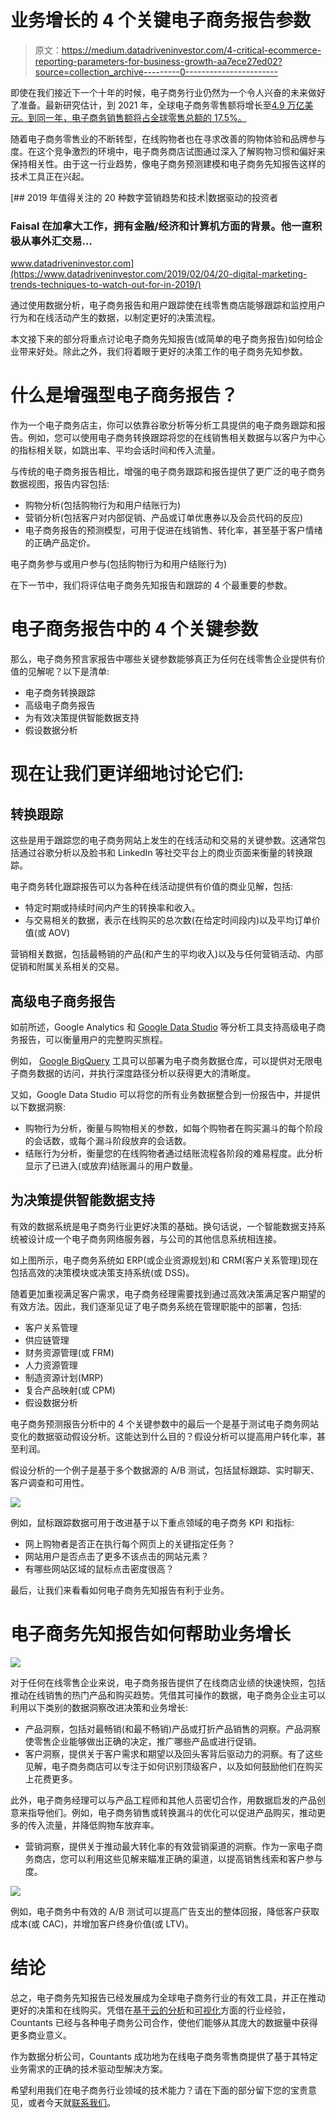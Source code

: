 # 业务增长的 4 个关键电子商务报告参数

> 原文：<https://medium.datadriveninvestor.com/4-critical-ecommerce-reporting-parameters-for-business-growth-aa7ece27ed02?source=collection_archive---------0----------------------->

即使在我们接近下一个十年的时候，电子商务行业仍然为一个令人兴奋的未来做好了准备。最新研究估计，到 2021 年，全球电子商务零售额将增长至[4.9 万亿美元。到同一年，电子商务销售额将占全球零售总额的 17.5%。](https://www.statista.com/statistics/379046/worldwide-retail-e-commerce-sales/)

随着电子商务零售业的不断转型，在线购物者也在寻求改善的购物体验和品牌参与度。在这个竞争激烈的环境中，电子商务商店试图通过深入了解购物习惯和偏好来保持相关性。由于这一行业趋势，像电子商务预测建模和电子商务先知报告这样的技术工具正在兴起。

[](https://www.datadriveninvestor.com/2019/02/04/20-digital-marketing-trends-techniques-to-watch-out-for-in-2019/) [## 2019 年值得关注的 20 种数字营销趋势和技术|数据驱动的投资者

### Faisal 在加拿大工作，拥有金融/经济和计算机方面的背景。他一直积极从事外汇交易…

www.datadriveninvestor.com](https://www.datadriveninvestor.com/2019/02/04/20-digital-marketing-trends-techniques-to-watch-out-for-in-2019/) 

通过使用数据分析，电子商务报告和用户跟踪使在线零售商店能够跟踪和监控用户行为和在线活动产生的数据，以制定更好的决策流程。

本文接下来的部分将重点讨论电子商务先知报告(或简单的电子商务报告)如何给企业带来好处。除此之外，我们将着眼于更好的决策工作的电子商务先知参数。

# 什么是增强型电子商务报告？

作为一个电子商务店主，你可以依靠谷歌分析等分析工具提供的电子商务跟踪和报告。例如，您可以使用电子商务转换跟踪将您的在线销售相关数据与以客户为中心的指标相关联，如跳出率、平均会话时间和传入流量。

与传统的电子商务报告相比，增强的电子商务跟踪和报告提供了更广泛的电子商务数据视图，报告内容包括:

*   购物分析(包括购物行为和用户结账行为)
*   营销分析(包括客户对内部促销、产品或订单优惠券以及会员代码的反应)
*   电子商务报告的预测模型，可用于促进在线销售、转化率，甚至基于客户情绪的正确产品定价。

电子商务参与或用户参与(包括购物行为和用户结账行为)

在下一节中，我们将评估电子商务先知报告和跟踪的 4 个最重要的参数。

# 电子商务报告中的 4 个关键参数

那么，电子商务预言家报告中哪些关键参数能够真正为任何在线零售企业提供有价值的见解呢？以下是清单:

*   电子商务转换跟踪
*   高级电子商务报告
*   为有效决策提供智能数据支持
*   假设数据分析

# 现在让我们更详细地讨论它们:

## 转换跟踪

这些是用于跟踪您的电子商务网站上发生的在线活动和交易的关键参数。这通常包括通过谷歌分析以及脸书和 LinkedIn 等社交平台上的商业页面来衡量的转换跟踪。

电子商务转化跟踪报告可以为各种在线活动提供有价值的商业见解，包括:

*   特定时期或持续时间内产生的转换率和收入。
*   与交易相关的数据，表示在线购买的总次数(在给定时间段内)以及平均订单价值(或 AOV)

营销相关数据，包括最畅销的产品(和产生的平均收入)以及与任何营销活动、内部促销和附属关系相关的交易。

## 高级电子商务报告

如前所述，Google Analytics 和 [Google Data Studio](https://datastudio.google.com/) 等分析工具支持高级电子商务报告，可以衡量用户的完整购买旅程。

例如， [Google BigQuery](https://cloud.google.com/bigquery/) 工具可以部署为电子商务数据仓库，可以提供对无限电子商务数据的访问，并执行深度路径分析以获得更大的清晰度。

又如，Google Data Studio 可以将您的所有业务数据整合到一份报告中，并提供以下数据洞察:

*   购物行为分析，衡量与购物相关的参数，如每个购物者在购买漏斗的每个阶段的会话数，或每个漏斗阶段放弃的会话数。
*   结账行为分析，衡量您的在线购物者通过结账流程各阶段的难易程度。此分析显示了已进入(或放弃)结账漏斗的用户数量。

## 为决策提供智能数据支持

有效的数据系统是电子商务行业更好决策的基础。换句话说，一个智能数据支持系统被设计成一个电子商务网络服务器，与公司的其他信息系统相连接。

如上图所示，电子商务系统如 ERP(或企业资源规划)和 CRM(客户关系管理)现在包括高效的决策模块或决策支持系统(或 DSS)。

随着更加重视满足客户需求，电子商务经理需要找到通过高效决策满足客户期望的有效方法。因此，我们逐渐见证了电子商务系统在管理职能中的部署，包括:

*   客户关系管理
*   供应链管理
*   财务资源管理(或 FRM)
*   人力资源管理
*   制造资源计划(MRP)
*   复合产品映射(或 CPM)
*   假设数据分析

电子商务预测报告分析中的 4 个关键参数中的最后一个是基于测试电子商务网站变化的数据驱动假设分析。这能达到什么目的？假设分析可以提高用户转化率，甚至利润。

假设分析的一个例子是基于多个数据源的 A/B 测试，包括鼠标跟踪、实时聊天、客户调查和可用性。

![](img/733d25fcdc829d51af8b79abdc41e05b.png)

例如，鼠标跟踪数据可用于改进基于以下重点领域的电子商务 KPI 和指标:

*   网上购物者是否正在执行每个网页上的关键指定任务？
*   网站用户是否点击了更多不该点击的网站元素？
*   有哪些网站区域的鼠标点击密度很高？

最后，让我们来看看如何电子商务先知报告有利于业务。

# 电子商务先知报告如何帮助业务增长

![](img/9bc5088e8b8a2fd15bea6b5f51625547.png)

对于任何在线零售企业来说，电子商务报告提供了在线商店业绩的快速快照，包括推动在线销售的热门产品和购买趋势。凭借其可操作的数据，电子商务企业主可以利用以下类别的数据洞察改进决策和业务增长:

*   产品洞察，包括对最畅销(和最不畅销)产品或打折产品销售的洞察。产品洞察使零售企业能够做出正确的决定，推广哪些产品或进行促销。
*   客户洞察，提供关于客户需求和期望以及回头客背后驱动力的洞察。有了这些见解，电子商务商店可以专注于如何识别顶级客户，以及如何鼓励他们在购买上花费更多。

此外，电子商务经理可以与产品工程师和其他人员密切合作，用数据启发的产品创意来指导他们。例如，电子商务销售或转换漏斗的优化可以促进产品购买，推动更多的传入流量，并降低购物车放弃率。

*   营销洞察，提供关于推动最大转化率的有效营销渠道的洞察。作为一家电子商务商店，您可以利用这些见解来瞄准正确的渠道，以提高销售线索和客户参与度。

![](img/89472d2217a5df5ebc32f368a658c62e.png)

例如，电子商务中有效的 A/B 测试可以提高广告支出的整体回报，降低客户获取成本(或 CAC)，并增加客户终身价值(或 LTV)。

# 结论

总之，电子商务先知报告已经发展成为全球电子商务行业的有效工具，并正在推动更好的决策和在线购买。凭借在[基于云的分析](https://www.countants.com/services/cloud-analytics/?utm_medium=social&utm_source=Medium&utm_campaign=Traffic)和[可视化](https://www.countants.com/services/cloud-visualization/?utm_medium=social&utm_source=Medium&utm_campaign=Traffic)方面的行业经验，Countants 已经与各种电子商务公司合作，使他们能够从其庞大的数据量中获得更多商业意义。

作为数据分析公司，Countants 成功地为在线电子商务零售商提供了基于其特定业务需求的正确的技术驱动型解决方案。

希望利用我们在电子商务行业领域的技术能力？请在下面的部分留下您的宝贵意见，或者今天就[联系我们](https://www.countants.com/contact-us/?utm_medium=social&utm_source=Medium&utm_campaign=Traffic)。